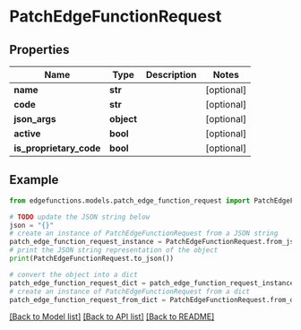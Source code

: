 # PatchEdgeFunctionRequest


## Properties

Name | Type | Description | Notes
------------ | ------------- | ------------- | -------------
**name** | **str** |  | [optional] 
**code** | **str** |  | [optional] 
**json_args** | **object** |  | [optional] 
**active** | **bool** |  | [optional] 
**is_proprietary_code** | **bool** |  | [optional] 

## Example

```python
from edgefunctions.models.patch_edge_function_request import PatchEdgeFunctionRequest

# TODO update the JSON string below
json = "{}"
# create an instance of PatchEdgeFunctionRequest from a JSON string
patch_edge_function_request_instance = PatchEdgeFunctionRequest.from_json(json)
# print the JSON string representation of the object
print(PatchEdgeFunctionRequest.to_json())

# convert the object into a dict
patch_edge_function_request_dict = patch_edge_function_request_instance.to_dict()
# create an instance of PatchEdgeFunctionRequest from a dict
patch_edge_function_request_from_dict = PatchEdgeFunctionRequest.from_dict(patch_edge_function_request_dict)
```
[[Back to Model list]](../README.md#documentation-for-models) [[Back to API list]](../README.md#documentation-for-api-endpoints) [[Back to README]](../README.md)


